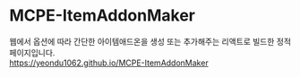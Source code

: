 # MCPE-ItemAddonMaker
웹에서 옵션에 따라 간단한 아이템애드온을 생성 또는 추가해주는 리액트로 빌드한 정적 페이지입니다.  
https://yeondu1062.github.io/MCPE-ItemAddonMaker
